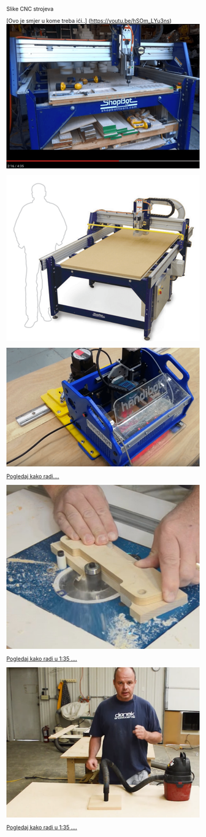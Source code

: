 Slike CNC strojeva

[Ovo je smjer u kome treba ići..] (https://youtu.be/hSOm_LYu3ns)
![](https://github.com/acivinesod/letvice/blob/master/Dokumenti/CNC-linkovi/CNC_3.png)



![CNC likovi i slike ](https://github.com/acivinesod/letvice/blob/master/Dokumenti/CNC-linkovi/CNC_1.png)

![CNC likovi i slike ](https://github.com/acivinesod/letvice/blob/master/Dokumenti/CNC-linkovi/CNC_2.png)

[Pogledaj kako radi....](https://youtu.be/oWAAoqkpuBg)


![ Glodalo za predpripremu.... ](https://github.com/acivinesod/letvice/blob/master/Dokumenti/CNC-linkovi/glodalo.jpg)

[Pogledaj kako radi u 1:35 ....](https://youtu.be/AtTcrCQAnmA)

![ Vakuum držanje predmeta.... ](https://github.com/acivinesod/letvice/blob/master/Dokumenti/CNC-linkovi/vakuum.png)

[Pogledaj kako radi u 1:35 ....](https://youtu.be/fOrkvPF0pro)
